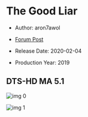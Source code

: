 # The Good Liar

* Author: aron7awol

* [Forum Post](https://www.avsforum.com/threads/bass-eq-for-filtered-movies.2995212/post-59162622)

* Release Date: 2020-02-04
* Production Year: 2019

## DTS-HD MA 5.1

![img 0](https://i.imgur.com/6373Oec.jpg)

![img 1](https://i.imgur.com/8P5VkwE.png)

